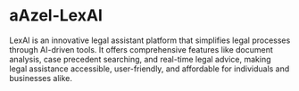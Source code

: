 # aAzel-LexAI
LexAI is an innovative legal assistant platform that simplifies legal processes through AI-driven tools. It offers comprehensive features like document analysis, case precedent searching, and real-time legal advice, making legal assistance accessible, user-friendly, and affordable for individuals and businesses alike.
